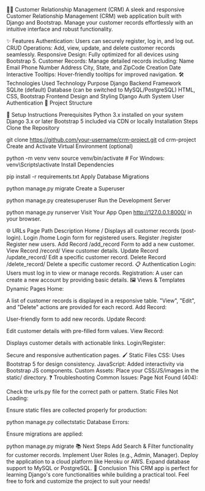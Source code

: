 🧑‍💼 Customer Relationship Management (CRM)
A sleek and responsive Customer Relationship Management (CRM) web application built with Django and Bootstrap. Manage your customer records effortlessly with an intuitive interface and robust functionality.

✨ Features
Authentication: Users can securely register, log in, and log out.
CRUD Operations: Add, view, update, and delete customer records seamlessly.
Responsive Design: Fully optimized for all devices using Bootstrap 5.
Customer Records: Manage detailed records including:
Name
Email
Phone Number
Address
City, State, and ZipCode
Creation Date
Interactive Tooltips: Hover-friendly tooltips for improved navigation.
🛠️ Technologies Used
Technology	Purpose
Django	Backend Framework
SQLite (default)	Database (can be switched to MySQL/PostgreSQL)
HTML, CSS, Bootstrap	Frontend Design and Styling
Django Auth System	User Authentication
📂 Project Structure

🚀 Setup Instructions
Prerequisites
Python 3.x installed on your system
Django 3.x or later
Bootstrap 5 included via CDN or locally
Installation Steps
Clone the Repository

git clone https://github.com/your-username/crm-project.git
cd crm-project
Create and Activate Virtual Environment (optional)

python -m venv venv
source venv/bin/activate   # For Windows: venv\Scripts\activate
Install Dependencies

pip install -r requirements.txt
Apply Database Migrations

python manage.py migrate
Create a Superuser

python manage.py createsuperuser
Run the Development Server

python manage.py runserver
Visit Your App
Open http://127.0.0.1:8000/ in your browser.

🌐 URLs
Page	Path	Description
Home	/	Displays all customer records (post-login).
Login	/home	Login form for registered users.
Register	/register	Register new users.
Add Record	/add_record	Form to add a new customer.
View Record	/record/<id>	View customer details.
Update Record	/update_record/<id>	Edit a specific customer record.
Delete Record	/delete_record/<id>	Delete a specific customer record.
📋 Authentication
Login: Users must log in to view or manage records.
Registration: A user can create a new account by providing basic details.
🖼️ Views & Templates
Dynamic Pages
Home:

A list of customer records is displayed in a responsive table.
"View", "Edit", and "Delete" actions are provided for each record.
Add Record:

User-friendly form to add new records.
Update Record:

Edit customer details with pre-filled form values.
View Record:

Displays customer details with actionable links.
Login/Register:

Secure and responsive authentication pages.
🖌️ Static Files
CSS: Uses Bootstrap 5 for design consistency.
JavaScript: Added interactivity via Bootstrap JS components.
Custom Assets: Place your CSS/JS/images in the static/ directory.
❓ Troubleshooting
Common Issues:
Page Not Found (404):

Check the urls.py file for the correct path or pattern.
Static Files Not Loading:

Ensure static files are collected properly for production:

python manage.py collectstatic
Database Errors:

Ensure migrations are applied:

python manage.py migrate
📚 Next Steps
Add Search & Filter functionality for customer records.
Implement User Roles (e.g., Admin, Manager).
Deploy the application to a cloud platform like Heroku or AWS.
Expand database support to MySQL or PostgreSQL.
🎉 Conclusion
This CRM app is perfect for learning Django's core functionalities while building a practical tool. Feel free to fork and customize the project to suit your needs!
